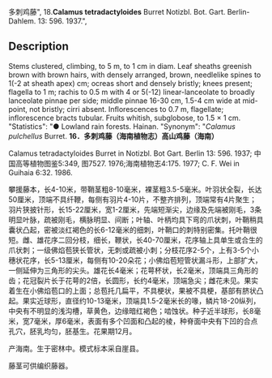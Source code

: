 多刺鸡藤",
18.**Calamus tetradactyloides** Burret Notizbl. Bot. Gart. Berlin-Dahlem. 13: 596. 1937.",

## Description
Stems clustered, climbing, to 5 m, to 1 cm in diam. Leaf sheaths greenish brown with brown hairs, with densely arranged, brown, needlelike spines to 1(-2 at sheath apex) cm; ocreas short and densely bristly; knees present; flagella to 1 m; rachis to 0.5 m with 4 or 5(-12) linear-lanceolate to broadly lanceolate pinnae per side; middle pinnae 16-30 cm, 1.5-4 cm wide at mid-point, not bristly; cirri absent. Inflorescences to 0.7 m, flagellate; inflorescence bracts tubular. Fruits whitish, subglobose, to 1.5 × 1 cm.
  "Statistics": "● Lowland rain forests. Hainan.
  "Synonym": "*Calamus pulchellus* Burret.
**16．多刺鸡藤（海南植物志）高山鸡藤（海南）**

Calamus tetradactyloides Burret in Notizbl. Bot Gart. Berlin 13: 596. 1937; 中国高等植物图鉴5:349, 图7527. 1976;海南植物志4:175. 1977; C. F. Wei in Guihaia 6:32. 1986.

攀援藤本，长4-10米，带鞘茎粗8-10毫米，裸茎粗3.5-5毫米。叶羽状全裂，长达50厘米，顶端不具纤鞭，每侧有羽片4-10片，不整齐排列，顶端常有4片聚生；羽片狭披针形，长15-22厘米，宽1-2厘米，先端短渐尖，边缘及先端被刚毛，3条明显叶脉，疏被刚毛，横脉明显、间断；叶轴、叶柄均具下弯的爪状刺，叶鞘稍具囊状凸起，密被淡红褐色的长6-12毫米的细刺，叶鞘口的刺特别密集。托叶鞘很短。雌、雄花序二回分枝，细长，鞭状，长40-70厘米，花序轴上具单生或合生的爪状刺；一级佛焰苞狭长管状，无刺或疏被小刺；分枝花序2-5个，上有3-5个小穗状花序，长5-13厘米，每侧有10-20朵花；小佛焰苞短管状漏斗形，上部扩大，一侧延伸为三角形的尖头。雄花长4毫米；花萼杯状，长2毫米，顶端具三角形的齿；花冠裂片长于花萼的2倍，长圆形，长约4毫米，顶端急尖；雌花未见。果实着生在小佛焰苞口的上面；总苞托几扁平，不具梗状，果被不具梗，基部有脐状凸起。果实近球形，直径约10-13毫米，顶端具1.5-2毫米长的喙，鳞片18-20纵列，中央有不明显的浅沟槽，草黄色，边缘暗红褐色；啮蚀状。种子近半球形，长8毫米，宽7毫米，厚6毫米，表面有多个凹面和凸起的棱，种脊面中央有下凹的合点孔穴，胚乳均匀，胚基生。花果期12月。

产海南。生于密林中。模式标本采自崖县。

藤茎可供编织藤器。
